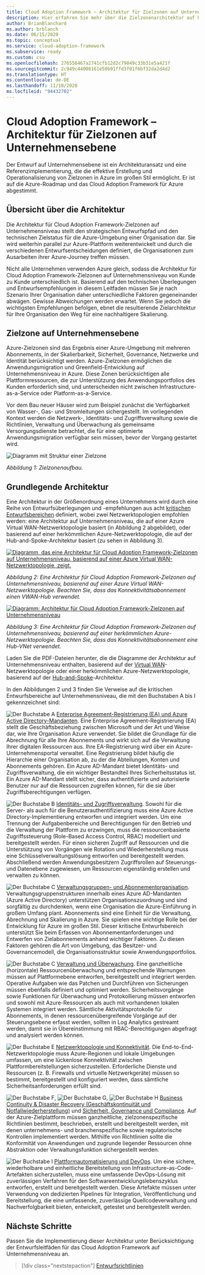 ```yaml
---
title: Cloud Adoption Framework – Architektur für Zielzonen auf Unternehmensebene
description: Hier erfahren Sie mehr über die Zielzonenarchitektur auf Unternehmensniveau im Cloud Adoption Framework für Azure.
author: BrianBlanchard
ms.author: brblanch
ms.date: 06/15/2020
ms.topic: conceptual
ms.service: cloud-adoption-framework
ms.subservice: ready
ms.custom: csu
ms.openlocfilehash: 276556467a2741cfb12d2c79049c33b31e5a421f
ms.sourcegitcommit: 2c949c44008161e50b91ffd3f01f6bf32da2d4d2
ms.translationtype: HT
ms.contentlocale: de-DE
ms.lasthandoff: 11/10/2020
ms.locfileid: "94432702"
---
```

# <a name="cloud-adoption-framework-enterprise-scale-landing-zone-architecture"></a>Cloud Adoption Framework – Architektur für Zielzonen auf Unternehmensebene

Der Entwurf auf Unternehmensebene ist ein Architekturansatz und eine Referenzimplementierung, die die effektive Erstellung und Operationalisierung von Zielzonen in Azure im großen Stil ermöglicht. Er ist auf die Azure-Roadmap und das Cloud Adoption Framework für Azure abgestimmt.

## <a name="architecture-overview"></a>Übersicht über die Architektur

Die Architektur für Cloud Adoption Framework-Zielzonen auf Unternehmensniveau stellt den strategischen Entwurfspfad und den technischen Zielstatus für die Azure-Umgebung einer Organisation dar. Sie wird weiterhin parallel zur Azure-Plattform weiterentwickelt und durch die verschiedenen Entwurfsentscheidungen definiert, die Organisationen zum Ausarbeiten ihrer Azure-Journey treffen müssen.

Nicht alle Unternehmen verwenden Azure gleich, sodass die Architektur für Cloud Adoption Framework-Zielzonen auf Unternehmensniveau von Kunde zu Kunde unterschiedlich ist. Basierend auf den technischen Überlegungen und Entwurfsempfehlungen in diesem Leitfaden müssen Sie je nach Szenario Ihrer Organisation daher unterschiedliche Faktoren gegeneinander abwägen. Gewisse Abweichungen werden erwartet. Wenn Sie jedoch die wichtigsten Empfehlungen befolgen, ebnet die resultierende Zielarchitektur für Ihre Organisation den Weg für eine nachhaltigere Skalierung.

## <a name="landing-zone-in-enterprise-scale"></a>Zielzone auf Unternehmensebene

Azure-Zielzonen sind das Ergebnis einer Azure-Umgebung mit mehreren Abonnements, in der Skalierbarkeit, Sicherheit, Governance, Netzwerke und Identität berücksichtigt werden. Azure-Zielzonen ermöglichen die Anwendungsmigration und Greenfield-Entwicklung auf Unternehmensniveau in Azure. Diese Zonen berücksichtigen alle Plattformressourcen, die zur Unterstützung des Anwendungsportfolios des Kunden erforderlich sind, und unterscheiden nicht zwischen Infrastructure-as-a-Service oder Platform-as-a-Service.

Vor dem Bau neuer Häuser wird zum Beispiel zunächst die Verfügbarkeit von Wasser-, Gas- und Stromleitungen sichergestellt. Im vorliegenden Kontext werden die Netzwerk-, Identitäts- und Zugriffsverwaltung sowie die Richtlinien, Verwaltung und Überwachung als gemeinsame Versorgungsdienste betrachtet, die für eine optimierte Anwendungsmigration verfügbar sein müssen, bevor der Vorgang gestartet wird.

![Diagramm mit Struktur einer Zielzone](./media/lz-design.png)

_Abbildung 1: Zielzonenaufbau._

## <a name="high-level-architecture"></a>Grundlegende Architektur

Eine Architektur in der Größenordnung eines Unternehmens wird durch eine Reihe von Entwurfsüberlegungen und -empfehlungen aus acht [kritischen Entwurfsbereichen](./design-guidelines.md) definiert, wobei zwei Netzwerktopologien empfohlen werden: eine Architektur auf Unternehmensniveau, die auf einer Azure Virtual WAN-Netzwerktopologie basiert (in Abbildung 2 abgebildet), oder basierend auf einer herkömmlichen Azure-Netzwerktopologie, die auf der Hub-and-Spoke-Architektur basiert (zu sehen in Abbildung 3).   

[![Diagramm, das eine Architektur für Cloud Adoption Framework-Zielzonen auf Unternehmensniveau, basierend auf einer Azure Virtual WAN-Netzwerktopologie, zeigt.](./media/ns-arch-inline.png)](./media/ns-arch-expanded.png#lightbox)

_Abbildung 2: Eine Architektur für Cloud Adoption Framework-Zielzonen auf Unternehmensniveau, basierend auf einer Azure Virtual WAN-Netzwerktopologie. Beachten Sie, dass das Konnektivitätsabonnement einen VWAN-Hub verwendet._

[![Diagramm: Architektur für Cloud Adoption Framework-Zielzonen auf Unternehmensniveau](./media/ns-arch-cust-inline.png)](./media/ns-arch-cust-expanded.png#lightbox)

_Abbildung 3: Eine Architektur für Cloud Adoption Framework-Zielzonen auf Unternehmensniveau, basierend auf einer herkömmlichen Azure-Netzwerktopologie. Beachten Sie, dass das Konnektivitätsabonnement eine Hub-VNet verwendet._

Laden Sie die PDF-Dateien herunter, die die Diagramme der Architektur auf Unternehmensniveau enthalten, basierend auf der [Virtual WAN](https://raw.githubusercontent.com/microsoft/CloudAdoptionFramework/master/ready/enterprise-scale-architecture.pdf)-Netzwerktopologie oder einer herkömmlichen Azure-Netzwerktopologie, basierend auf der [Hub-and-Spoke](https://github.com/microsoft/CloudAdoptionFramework/raw/master/ready/enterprise-scale-architecture-cust.pdf)-Architektur.

In den Abbildungen 2 und 3 finden Sie Verweise auf die kritischen Entwurfsbereiche auf Unternehmensniveau, die mit den Buchstaben A bis I gekennzeichnet sind:

![Der Buchstabe A](./media/a.png) [Enterprise Agreement-Registrierung (EA) und Azure Active Directory-Mandanten](./enterprise-enrollment-and-azure-ad-tenants.md). Eine Enterprise Agreement-Registrierung (EA) stellt die Geschäftsbeziehung zwischen Microsoft und der Art und Weise dar, wie Ihre Organisation Azure verwendet. Sie bildet die Grundlage für die Abrechnung für alle Ihre Abonnements und wirkt sich auf die Verwaltung Ihrer digitalen Ressourcen aus. Ihre EA-Registrierung wird über ein Azure-Unternehmensportal verwaltet. Eine Registrierung bildet häufig die Hierarchie einer Organisation ab, zu der die Abteilungen, Konten und Abonnements gehören. Ein Azure AD-Mandant bietet Identitäts- und Zugriffsverwaltung, die ein wichtiger Bestandteil Ihres Sicherheitsstatus ist. Ein Azure AD-Mandant stellt sicher, dass authentifizierte und autorisierte Benutzer nur auf die Ressourcen zugreifen können, für die sie über Zugriffsberechtigungen verfügen.

![Der Buchstabe B](./media/b.png) [Identitäts- und Zugriffsverwaltung](./identity-and-access-management.md). Sowohl für die Server- als auch für die Benutzerauthentifizierung muss eine Azure Active Directory-Implementierung entworfen und integriert werden. Um eine Trennung der Aufgabenbereiche und Berechtigungen für den Betrieb und die Verwaltung der Plattform zu erzwingen, muss die ressourcenbasierte Zugriffssteuerung (Role-Based Access Control, RBAC) modelliert und bereitgestellt werden. Für einen sicheren Zugriff auf Ressourcen und die Unterstützung von Vorgängen wie Rotation und Wiederherstellung muss eine Schlüsselverwaltungslösung entworfen und bereitgestellt werden. Abschließend werden Anwendungsbesitzern Zugriffsrollen auf Steuerungs- und Datenebene zugewiesen, um Ressourcen eigenständig erstellen und verwalten zu können.

![Der Buchstabe C](./media/c.png) [Verwaltungsgruppen- und Abonnementorganisation](./management-group-and-subscription-organization.md). Verwaltungsgruppenstrukturen innerhalb eines Azure AD-Mandanten (Azure Active Directory) unterstützen Organisationszuordnung und sind sorgfältig zu durchdenken, wenn eine Organisation die Azure-Einführung in großem Umfang plant. Abonnements sind eine Einheit für die Verwaltung, Abrechnung und Skalierung in Azure. Sie spielen eine wichtige Rolle bei der Entwicklung für Azure im großen Stil. Dieser kritische Entwurfsbereich unterstützt Sie beim Erfassen von Abonnementanforderungen und Entwerfen von Zielabonnements anhand wichtiger Faktoren. Zu diesen Faktoren gehören die Art von Umgebung, das Besitzer- und Governancemodell, die Organisationsstruktur sowie Anwendungsportfolios.

![Der Buchstabe C](./media/d.png) [Verwaltung und Überwachung](./management-and-monitoring.md). Eine ganzheitliche (horizontale) Ressourcenüberwachung und entsprechende Warnungen müssen auf Plattformebene entworfen, bereitgestellt und integriert werden. Operative Aufgaben wie das Patchen und Durchführen von Sicherungen müssen ebenfalls definiert und optimiert werden. Sicherheitsvorgänge sowie Funktionen für Überwachung und Protokollierung müssen entworfen und sowohl mit Azure-Ressourcen als auch mit vorhandenen lokalen Systemen integriert werden. Sämtliche Aktivitätsprotokolle für Abonnements, in denen ressourcenübergreifende Vorgänge auf der Steuerungsebene erfasst werden, sollten in Log Analytics gestreamt werden, damit sie in Übereinstimmung mit RBAC-Berechtigungen abgefragt und analysiert werden können.

![Der Buchstabe E](./media/e.png) [Netzwerktopologie und Konnektivität](./network-topology-and-connectivity.md). Die End-to-End-Netzwerktopologie muss Azure-Regionen und lokale Umgebungen umfassen, um eine lückenlose Konnektivität zwischen Plattformbereitstellungen sicherzustellen. Erforderliche Dienste und Ressourcen (z. B. Firewalls und virtuelle Netzwerkgeräte) müssen so bestimmt, bereitgestellt und konfiguriert werden, dass sämtliche Sicherheitsanforderungen erfüllt sind.

![Der Buchstabe F](./media/f.png), ![Der Buchstabe G](./media/g.png), ![Der Buchstabe H](./media/h.png) [Business Continuity & Disaster Recovery (Geschäftskontinuität und Notfallwiederherstellung)](./business-continuity-and-disaster-recovery.md) und [Sicherheit, Governance und Compliance](./security-governance-and-compliance.md). Auf der Azure-Zielplattform müssen ganzheitliche, zielzonenspezifische Richtlinien bestimmt, beschrieben, erstellt und bereitgestellt werden, mit denen unternehmens- und branchenspezifische sowie regulatorische Kontrollen implementiert werden. Mithilfe von Richtlinien sollte die Konformität von Anwendungen und zugrunde liegender Ressourcen ohne Abstraktion oder Verwaltungsfunktion sichergestellt werden.

![Der Buchstabe I](./media/i.png) [Plattformautomatisierung und DevOps](platform-automation-and-devops.md). Um eine sichere, wiederholbare und einheitliche Bereitstellung von Infrastructure-as-Code-Artefakten sicherzustellen, muss eine umfassende DevOps-Lösung mit zuverlässigen Verfahren für den Softwareentwicklungslebenszyklus entworfen, erstellt und bereitgestellt werden. Diese Artefakte müssen unter Verwendung von dedizierten Pipelines für Integration, Veröffentlichung und Bereitstellung, die eine umfassende, zuverlässige Quellcodeverwaltung und Nachverfolgbarkeit bieten, entwickelt, getestet und bereitgestellt werden.

## <a name="next-steps"></a>Nächste Schritte

Passen Sie die Implementierung dieser Architektur unter Berücksichtigung der Entwurfsleitfäden für das Cloud Adoption Framework auf Unternehmensniveau an.

> [!div class="nextstepaction"]
> [Entwurfsrichtlinien](./design-guidelines.md)
